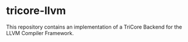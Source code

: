 # tricore-llvm
This repository contains an implementation of a TriCore Backend for the LLVM Compiler Framework.
